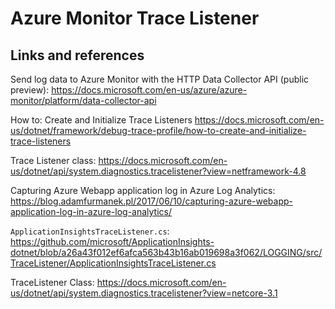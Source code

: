 # Azure Monitor Trace Listener

## Links and references

Send log data to Azure Monitor with the HTTP Data Collector API (public preview): <https://docs.microsoft.com/en-us/azure/azure-monitor/platform/data-collector-api>

How to: Create and Initialize Trace Listeners <https://docs.microsoft.com/en-us/dotnet/framework/debug-trace-profile/how-to-create-and-initialize-trace-listeners>

Trace Listener class: <https://docs.microsoft.com/en-us/dotnet/api/system.diagnostics.tracelistener?view=netframework-4.8>

Capturing Azure Webapp application log in Azure Log Analytics: <https://blog.adamfurmanek.pl/2017/06/10/capturing-azure-webapp-application-log-in-azure-log-analytics/>

`ApplicationInsightsTraceListener.cs`: <https://github.com/microsoft/ApplicationInsights-dotnet/blob/a26a43f012ef6afca563b43b16ab019698a3f062/LOGGING/src/TraceListener/ApplicationInsightsTraceListener.cs>

TraceListener Class: <https://docs.microsoft.com/en-us/dotnet/api/system.diagnostics.tracelistener?view=netcore-3.1>